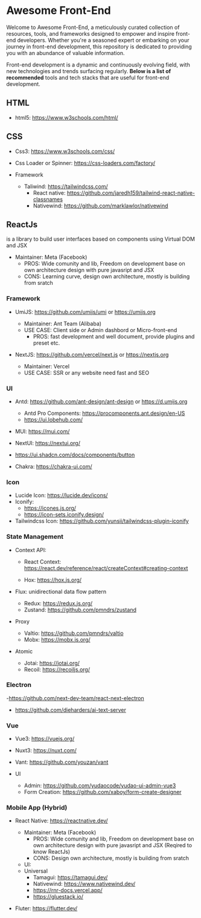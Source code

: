 # Awesome Front-End

Welcome to Awesome Front-End, a meticulously curated collection of resources, tools, and frameworks designed to empower and inspire front-end developers. Whether you're a seasoned expert or embarking on your journey in front-end development, this repository is dedicated to providing you with an abundance of valuable information.

Front-end development is a dynamic and continuously evolving field, with new technologies and trends surfacing regularly. **Below is a list of recommended** tools and tech stacks that are useful for front-end development.

## HTML
  - html5: https://www.w3schools.com/html/

## CSS
 - Css3: https://www.w3schools.com/css/
 - Css Loader or Spinner: https://css-loaders.com/factory/

 - Framework

   - Taliwind: https://tailwindcss.com/
     - React native: https://github.com/jaredh159/tailwind-react-native-classnames
     - Nativewind: https://github.com/marklawlor/nativewind


## ReactJs
  is a library to build user interfaces based on components using Virtual DOM and JSX
- Maintainer: Meta (Facebook)
    - PROS: Wide comunity and lib, Freedom on development base on own architecture design with pure javasript and JSX
    - CONS: Learning curve, design own architecture, mostly is building from sratch

### Framework
- UmiJS: https://github.com/umijs/umi or https://umijs.org
  - Maintainer: Ant Team (Alibaba) 
  - USE CASE: Client side or Admin dashbord or Micro-front-end
    - PROS: fast development and well document, provide plugins and preset etc.

- NextJS: https://github.com/vercel/next.js or https://nextjs.org
  - Maintainer: Vercel 
  - USE CASE: SSR or any website need fast and SEO

### UI 
- Antd: https://github.com/ant-design/ant-design or https://d.umijs.org
  - Antd Pro Components: https://procomponents.ant.design/en-US
  - https://ui.lobehub.com/

- MUI: https://mui.com/
- NextUI: https://nextui.org/
- https://ui.shadcn.com/docs/components/button
- Chakra: https://chakra-ui.com/

### Icon

- Lucide Icon: https://lucide.dev/icons/
- Iconify: 
    - https://icones.js.org/
    - https://icon-sets.iconify.design/
- Tailwindcss Icon: https://github.com/yunsii/tailwindcss-plugin-iconify

### State Management

- Context API: 

  - React Context: https://react.dev/reference/react/createContext#creating-context
    
  - Hox: https://hox.js.org/

- Flux: unidirectional data flow pattern

   - Redux: https://redux.js.org/
   - Zustand: https://github.com/pmndrs/zustand

- Proxy

   - Valtio: https://github.com/pmndrs/valtio
   - Mobx: https://mobx.js.org/

- Atomic

  - Jotai: https://jotai.org/
  - Recoil: https://recoiljs.org/

### Electron 
-https://github.com/next-dev-team/react-next-electron
- https://github.com/dieharders/ai-text-server


### Vue
  - Vue3: https://vuejs.org/
  - Nuxt3: https://nuxt.com/
  - Vant: https://github.com/youzan/vant

- UI
  - Admin: https://github.com/yudaocode/yudao-ui-admin-vue3
  - Form Creation: https://github.com/xaboy/form-create-designer

### Mobile App (Hybrid)

- React Native: https://reactnative.dev/
  - Maintainer: Meta (Facebook)
    - PROS: Wide comunity and lib, Freedom on development base on own architecture design with pure javasript and JSX (Reqired to know ReactJs)
    - CONS: Design own architecture, mostly is building from sratch
   - UI:
    - Universal
      - Tamagui: https://tamagui.dev/
      - Nativewind: https://www.nativewind.dev/
      - https://rnr-docs.vercel.app/
      - https://gluestack.io/

- Fluter: https://flutter.dev/


